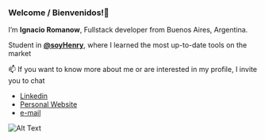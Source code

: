 ### Welcome / Bienvenidos!👋


I’m **Ignacio Romanow**, Fullstack developer from Buenos Aires, Argentina.

Student in [**@soyHenry**](https://www.soyhenry.com/),  where I learned the most up-to-date tools on the market


:mailbox: If you want to know more about me or are interested in my profile, I invite you to chat

- [Linkedin](https://www.linkedin.com/in/ignacio-romanow/)
- [Personal Website](https://ignacioromanow.netlify.app/#)
- [e-mail](romanowIgnacio1@gmail.com)

![Alt Text](https://media.tenor.com/images/5ba5b5f38da1e24cf844cd53fe22863d/tenor.gif)





